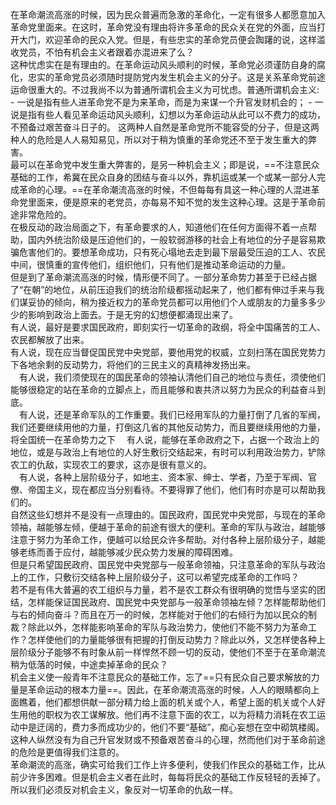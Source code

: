 在革命潮流高涨的时候，因为民众普遍而急激的革命化，一定有很多人都愿意加入革命党里面来。在这时，革命党没有理由将许多革命的民众关在党的外面，应当打开大门，欢迎革命的民众入党。但是，有些忠实的革命党员便会踟躇的说，这样滥收党员，不怕有机会主义者跟着亦混进来了么？  
这种忧虑实在是有理由的。在革命运动风头顺利的时候，革命党必须谨防自身的腐化，忠实的革命党员必须随时提防党内发生机会主义的分子。这是关系革命党前途运命很重大的。不过我尚不以为普通所谓机会主义为可忧虑。普通所谓机会主义:
	- 一说是指有些人进革命党不是为来革命，而是为来谋一个升官发财机会的；
	- 一说是指有些人看见革命运动风头顺利，幻想以为革命运动从此可以不费力的成功，不预备过艰苦奋斗日子的。
这两种人自然是革命党所不能容受的分子，但是这两种人的危险是人人易知易见，所以对于稍为慎重的革命党还不至于发生重大的弊害。  
最可以在革命党中发生重大弊害的，是另一种机会主义；即是说，==不注意民众基础的工作，希冀在民众自身的团结与奋斗以外，靠机运或某一个或某一部分人完成革命的心理。==在革命潮流高涨的时候，不但每每有具这一种心理的人混进革命党里面来，便是原来的老党员，亦每易不知不觉的发生这种心理。这是于革命前途非常危险的。  
在极反动的政治局面之下，有革命要求的人，知道他们在任何方面得不着一点帮助，国内外统治阶级是压迫他们的，一般软弱游移的社会上有地位的分子是容易欺骗危害他们的。要想革命成功，只有死心塌地去走到最下层最受压迫的工人、农民中间，很慎重的宣传他们，组织他们，只有他们是推动革命运动的力量。  
但是到了革命潮流高涨的时候，情形便不同了。一部分革命势力甚至于已经占据了“在朝”的地位，从前压迫我们的统治阶级都摇动起来了，他们都有伸过手来与我们谋妥协的倾向，稍为接近权力的革命党员都可以用他们个人或朋友的力量多多少少的影响到政治上面去。于是无穷的幻想便都涌现出来了。  
	有人说，最好是要求国民政府，即刻实行一切革命的政纲，将全中国痛苦的工人、农民都解放了出来。  
	有人说，现在应当督促国民党中央党部，要他用党的权威，立刻扫荡在国民党势力下各地余剩的反动势力，将他们的三民主义的真精神发扬出来。  
　有人说，我们须使现在的国民革命的领袖认清他们自己的地位与责任，须使他们能够很稳定的站在革命的立脚点上，而且能够和衷共济以努力为民众的利益奋斗到底。  
　有人说，还是革命军队的工作重要。我们已经用军队的力量打倒了几省的军阀，我们还要继续用他的力量，打倒这几省的其他反动势力，而且要继续用他的力量，将全国统一在革命势力之下
　有人说，能够在革命政府之下，占据一个政治上的地位，或是与政治上有地位的人好生敷衍交结起来，有时可以利用政治势力，铲除农工的仇敌，实现农工的要求，这亦是很有意义的。  
　有人说，各种上层阶级分子，如地主、资本家、绅士、学者，乃至于军阀、官僚、帝国主义，现在都应当分别看待。不要得罪了他们，他们有时亦是可以帮助我们的。  
自然这些幻想并不是没有一点理由的。国民政府，国民党中央党部，与现在的革命领袖，越能够左倾，便越于革命的前途有很大的便利。革命的军队与政治，越能够注意于努力为革命工作，便越可以给民众许多帮助。对付各种上层阶级分子，越能够老练而善于应付，越能够减少民众势力发展的障碍困难。  
但是只希望国民政府、国民党中央党部与一般革命领袖，只注意革命的军队与政治上的工作，只敷衍交结各种上层阶级分子，这可以希望完成革命的工作吗？  
若不是有伟大普遍的农工组织与力量，若不是农工群众有很明确的觉悟与坚实的团结，怎样能保证国民政府、国民党中央党部与一般革命领袖左倾？怎样能帮助他们与右的倾向奋斗？而且在万一的时候，怎样能对于他们的右倾行为加以民众的制裁？除此以外，怎样能影响革命的军队与政治势力，使他们不能不努力为革命工作？怎样使他们的力量能够很有把握的打倒反动势力？除此以外，又怎样使各种上层阶级分子能够不有时象从前一样悍然不顾一切的反动，使他们不至于在革命潮流稍为低落的时候，中途卖掉革命的民众？  
机会主义使一般青年不注意民众的基础工作，忘了==只有民众自己要求解放的力量是革命运动的根本力量==。因此，在革命潮流高涨的时候，人人的眼睛都向上面瞧着，他们都想供献一部分精力给上面的机关或个人，希望上面的机关或个人好生用他的职权为农工谋解放。他们再不注意下面的农工，以为将精力消耗在农工运动中是迂阔的，费力多而成功少的，他们不要“基础”，痴心妄想在空中砌筑楼阁。这种人纵然没有为自己升官发财或不预备艰苦奋斗的心理，然而他们对于革命前途的危险是更值得我们注意的。  
革命潮流的高涨，确实可给我们工作上许多便利，使我们作民众的基础工作，比从前少许多困难。但是机会主义者在此时，每每将民众的基础工作反轻轻的丢掉了。所以我们必须反对机会主义，象反对一切革命的仇敌一样。